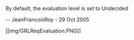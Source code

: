 By default, the evaluation level is set to Undecided

-- JeanFrancoisRoy - 29 Oct 2005 

[[img/GRLReqEvaluation.PNG]]